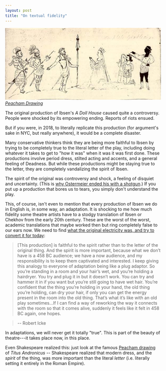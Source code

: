 ```yaml
---
layout: post
title: "On textual fidelity"
---
```


![Peacham](/images/peacham.jpg)
*[Peacham Drawing](https://en.wikipedia.org/wiki/Peacham_drawing)*


The original production of Ibsen's *A Doll House* caused quite a controversy. People were shocked by its empowering ending. Reports of riots ensued.

But if you were, in 2018, to literally replicate this production (for argument's sake in NYC, but really anywhere), it would be a complete disaster.

Many conservative thinkers think they are being more faithful to Ibsen by trying to be completely true to the literal letter of the play, including doing whatever it takes to get to "how it was" when it was it was first done. These productions involve period dress, stilted acting and accents, and a general feeling of Deadness. But while these productions might be staying true to the letter, they are completely vandalizing the spirit of Ibsen.

The spirit of the original was controversy and shock, a feeling of disquiet and uncertainty. (This is [why Ostermeier ended his with a shotgun](https://www.nytimes.com/2004/11/11/theater/reviews/a-nora-who-goes-beyond-closing-her-prisons-door.html).) If you put up a production that bores us to tears, you simply don't understand the play.

This, of course, isn't even to mention that every production of Ibsen we do in English is, in some way, an adaptation. It is shocking to me how much fidelity some theatre artists have to a stodgy translation of Ibsen or Chekhov from the early 20th century. These are the worst of the worst, academic translations that maybe worked then but ring completely false to our ears now. We need to find [what the original electricity was, and try to convert it for today](http://www.open.ac.uk/arts/research/pvcrs/2015/icke):

> [This production] is faithful to the spirit rather than to the letter of the original thing. And the spirit is more important, because what we don’t have is a 458 BC audience; we have a now audience, and my responsibility is to keep them captivated and interested. I keep giving this analogy to everyone of adaptation being like a plug adaptor. So you’re standing in a room and your hair’s wet, and you’re holding a hairdryer. You try and plug it in but it doesn’t work. You can try and hammer it in if you want but you’re still going to have wet hair. You’re confident that the thing you’re holding in your hand, the old thing you’re holding, can dry your hair, if only you can get the energy present in the room into the old thing. That’s what it’s like with an old play sometimes...If I can find a way of reworking the way it connects with the room so that it comes alive, suddenly it feels like it felt in 458 BC again, one hopes.

> -- Robert Icke

In adaptations, we will never get it totally "true". This is part of the beauty of theatre---it takes place now, in this place.

Even Shakespeare realized this: just look at the famous [Peacham drawing](https://en.wikipedia.org/wiki/Peacham_drawing) of *Titus Andronicus* -- Shakespeare realized that modern dress, and the *spirit* of the thing, was more important than the literal *letter* (i.e. literally setting it entirely in the Roman Empire).
